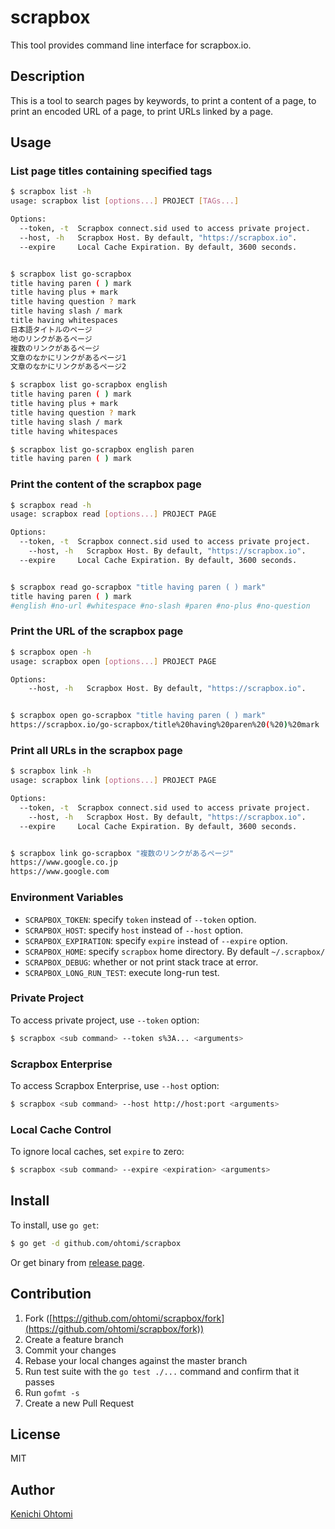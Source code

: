 # scrapbox

This tool provides command line interface for scrapbox.io.

## Description

This is a tool to search pages by keywords, to print a content of a page, to print an encoded URL of a page, to print URLs linked by a page.

## Usage

### List page titles containing specified tags

```bash
$ scrapbox list -h
usage: scrapbox list [options...] PROJECT [TAGs...]

Options:
  --token, -t  Scrapbox connect.sid used to access private project.
  --host, -h   Scrapbox Host. By default, "https://scrapbox.io".
  --expire     Local Cache Expiration. By default, 3600 seconds.


$ scrapbox list go-scrapbox
title having paren ( ) mark
title having plus + mark
title having question ? mark
title having slash / mark
title having whitespaces
日本語タイトルのページ
地のリンクがあるページ
複数のリンクがあるページ
文章のなかにリンクがあるページ1
文章のなかにリンクがあるページ2

$ scrapbox list go-scrapbox english
title having paren ( ) mark
title having plus + mark
title having question ? mark
title having slash / mark
title having whitespaces

$ scrapbox list go-scrapbox english paren
title having paren ( ) mark
```

### Print the content of the scrapbox page

```bash
$ scrapbox read -h
usage: scrapbox read [options...] PROJECT PAGE

Options:
  --token, -t  Scrapbox connect.sid used to access private project.
	--host, -h   Scrapbox Host. By default, "https://scrapbox.io".
  --expire     Local Cache Expiration. By default, 3600 seconds.


$ scrapbox read go-scrapbox "title having paren ( ) mark"
title having paren ( ) mark
#english #no-url #whitespace #no-slash #paren #no-plus #no-question
```

### Print the URL of the scrapbox page

```bash
$ scrapbox open -h
usage: scrapbox open [options...] PROJECT PAGE

Options:
	--host, -h   Scrapbox Host. By default, "https://scrapbox.io".


$ scrapbox open go-scrapbox "title having paren ( ) mark"
https://scrapbox.io/go-scrapbox/title%20having%20paren%20(%20)%20mark
```

### Print all URLs in the scrapbox page

```bash
$ scrapbox link -h
usage: scrapbox link [options...] PROJECT PAGE

Options:
  --token, -t  Scrapbox connect.sid used to access private project.
	--host, -h   Scrapbox Host. By default, "https://scrapbox.io".
  --expire     Local Cache Expiration. By default, 3600 seconds.


$ scrapbox link go-scrapbox "複数のリンクがあるページ"
https://www.google.co.jp
https://www.google.com
```

### Environment Variables

- `SCRAPBOX_TOKEN`: specify `token` instead of `--token` option.
- `SCRAPBOX_HOST`: specify `host` instead of `--host` option.
- `SCRAPBOX_EXPIRATION`: specify `expire` instead of `--expire` option.
- `SCRAPBOX_HOME`: specify `scrapbox` home directory. By default `~/.scrapbox/`
- `SCRAPBOX_DEBUG`: whether or not print stack trace at error.
- `SCRAPBOX_LONG_RUN_TEST`: execute long-run test.

### Private Project

To access private project, use `--token` option:

```bash
$ scrapbox <sub command> --token s%3A... <arguments>
```

### Scrapbox Enterprise

To access Scrapbox Enterprise, use `--host` option:

```bash
$ scrapbox <sub command> --host http://host:port <arguments>
```

### Local Cache Control

To ignore local caches, set `expire` to zero:

```bash
$ scrapbox <sub command> --expire <expiration> <arguments>
```

## Install

To install, use `go get`:

```bash
$ go get -d github.com/ohtomi/scrapbox
```

Or get binary from [release page](../../releases/latest).

## Contribution

1. Fork ([https://github.com/ohtomi/scrapbox/fork](https://github.com/ohtomi/scrapbox/fork))
1. Create a feature branch
1. Commit your changes
1. Rebase your local changes against the master branch
1. Run test suite with the `go test ./...` command and confirm that it passes
1. Run `gofmt -s`
1. Create a new Pull Request

## License

MIT

## Author

[Kenichi Ohtomi](https://github.com/ohtomi)
